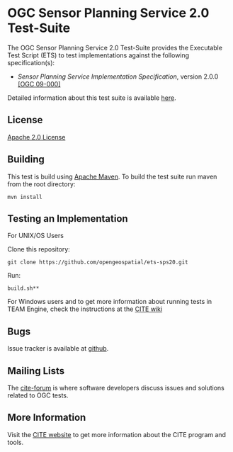 # OGC Sensor Planning Service 2.0 Test-Suite

The OGC Sensor Planning Service 2.0 Test-Suite provides the Executable Test Script (ETS) to test implementations against the following specification(s):

  * _Sensor Planning Service Implementation Specification_, version 2.0.0 [[OGC 09-000]](http://portal.opengeospatial.org/files/?artifact_id=38478)

Detailed information about this test suite is available [here]( http://htmlpreview.github.com/?https://github.com/opengeospatial/ets-sps20/blob/master/src/main/web/index.html).

## License

[Apache 2.0 License](LICENSE.md)

## Building

This test is build using [Apache Maven](http://maven.apache.org/). To 
build the test suite run maven from the root directory:

```
mvn install
```
     
## Testing an Implementation

For UNIX/OS Users

Clone this repository:
```     
git clone https://github.com/opengeospatial/ets-sps20.git
```
Run:
```   
build.sh**
```

For Windows users and to get more information about running tests in TEAM Engine, check the instructions at the [CITE wiki](http://cite.opengeospatial.org/easytesting)

## Bugs

Issue tracker is available at [github](https://github.com/opengeospatial/ets-sps20/issues).

## Mailing Lists

The [cite-forum](http://cite.opengeospatial.org/forum) is where software developers discuss issues and solutions related to OGC tests. 

## More Information

Visit the [CITE website](http://cite.opengeospatial.org/) to get more information about the CITE program and tools.

